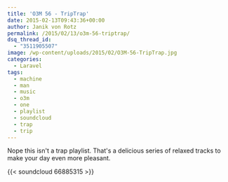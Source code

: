 ```yaml
---
title: 'O3M 56 - TripTrap'
date: 2015-02-13T09:43:36+00:00
author: Janik von Rotz
permalink: /2015/02/13/o3m-56-triptrap/
dsq_thread_id:
  - "3511905507"
image: /wp-content/uploads/2015/02/O3M-56-TripTrap.jpg
categories:
  - Laravel
tags:
  - machine
  - man
  - music
  - o3m
  - one
  - playlist
  - soundcloud
  - trap
  - trip
---
```

Nope this isn't a trap playlist. That's a delicious series of relaxed tracks to make your day even more pleasant.

{{< soundcloud 66885315 >}}